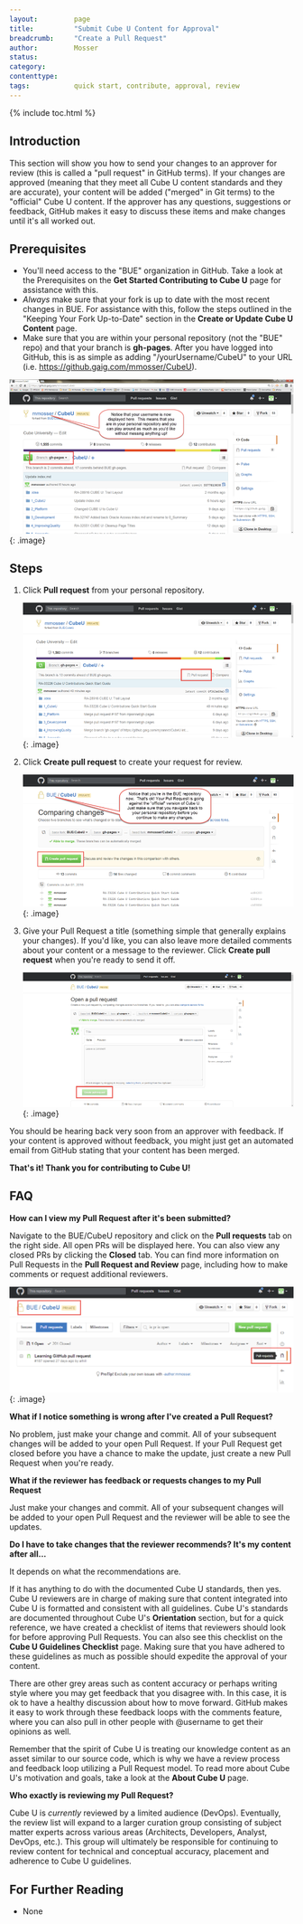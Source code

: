 ```yaml
---
layout:         page
title:          "Submit Cube U Content for Approval"
breadcrumb:     "Create a Pull Request"
author:         Mosser
status:
category:
contenttype:
tags:           quick start, contribute, approval, review
---
```


{% include toc.html %}

## Introduction

This section will show you how to send your changes to an approver for review (this is called a "pull request" in GitHub terms).
If your changes are approved (meaning that they meet all Cube U content standards and they are accurate), your content will be
added ("merged" in Git terms) to the "official" Cube U content.  If the approver has any questions, suggestions or feedback, GitHub
makes it easy to discuss these items and make changes until it's all worked out.

## Prerequisites

* You'll need access to the "BUE" organization in GitHub.  Take a look at the Prerequisites on the **Get Started Contributing to Cube U**
page for assistance with this.
* *Always* make sure that your fork is up to date with the most recent changes in BUE. For assistance with this, follow the steps
outlined in the "Keeping Your Fork Up-to-Date" section in the **Create or Update Cube U Content** page.
* Make sure that you are within your personal repository (not the "BUE" repo) and that your branch is **gh-pages**.  After
you have logged into GitHub, this is as simple as adding "/yourUsername/CubeU" to your URL (i.e. https://github.gaig.com/mmosser/CubeU).

![](../images/YourPersonalRepo.png){: .image}

## Steps

1. Click **Pull request** from your personal repository.

    ![](images/ClickPullRequest.png){: .image}

2. Click **Create pull request** to create your request for review.

    ![](images/CreatePullRequest.png){: .image}

3. Give your Pull Request a title (something simple that generally explains your changes).  If you'd like, you can also leave
more detailed comments about your content or a message to the reviewer.  Click **Create pull request** when you're ready to send
it off.

    ![](images/SubmitPullRequest.png){: .image}

You should be hearing back very soon from an approver with feedback. If your content is approved without feedback, you
might just get an automated email from GitHub stating that your content has been merged.

**That's it! Thank you for contributing to Cube U!**

## FAQ

**How can I view my Pull Request after it's been submitted?**

Navigate to the BUE/CubeU repository and click on the **Pull requests** tab on the right side. All open PRs will be displayed here.
You can also view any closed PRs by clicking the **Closed** tab.  You can find more information on Pull Requests in the **Pull Request and Review**
page, including how to make comments or request additional reviewers.

![](images/PullRequestTab.png){: .image}

**What if I notice something is wrong after I've created a Pull Request?**

No problem, just make your change and commit. All of your subsequent changes will be added to your open Pull Request. If your
Pull Request get closed before you have a chance to make the update, just create a new Pull Request when you're ready.

**What if the reviewer has feedback or requests changes to my Pull Request**

Just make your changes and commit. All of your subsequent changes will be added to your open Pull Request and the
reviewer will be able to see the updates.

**Do I have to take changes that the reviewer recommends? It's my content after all...**

It depends on what the recommendations are.

If it has anything to do with the documented Cube U standards, then yes.  Cube U
reviewers are in charge of making sure that content integrated into Cube U is formatted and consistent with all guidelines. Cube U's
standards are documented throughout Cube U's **Orientation** section, but for a quick reference, we have created a checklist of items that
reviewers should look for before approving Pull Requests. You can also see this checklist on the **Cube U Guidelines Checklist** page.
Making sure that you have adhered to these guidelines as much as possible should expedite the approval of your content.

There are other grey areas such as content accuracy or perhaps writing style where you may get feedback that you disagree with. In
this case, it is ok to have a healthy discussion about how to move forward. GitHub makes it easy to work through these feedback loops with
the comments feature, where you can also pull in other people with @username to get their opinions as well.

Remember that the spirit of Cube U is treating our knowledge content as an asset similar to our source code, which is why we have
a review process and feedback loop utilizing a Pull Request model. To read more about Cube U's motivation and goals,
take a look at the **About Cube U** page.

**Who exactly is reviewing my Pull Request?**

Cube U is *currently* reviewed by a limited audience (DevOps).  Eventually, the review list will expand to a larger curation group
consisting of subject matter experts across various areas (Architects, Developers, Analyst, DevOps, etc.).  This group will
ultimately be responsible for continuing to review content for technical and conceptual accuracy, placement and adherence to Cube U
guidelines.

## For Further Reading

* None